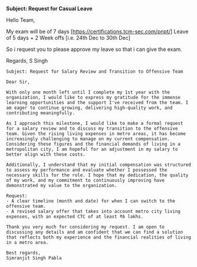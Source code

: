 
**Subject: Request for Casual Leave**

Hello Team,

My exam will be of 7 days [https://certifications.tcm-sec.com/pnpt/] 
Leave of 5 days + 2 Week offs [i.e. 24th Dec to 30th Dec]  

So i request you to please approve my leave so that i can give the exam.

Regards,
S Singh


```
Subject: Request for Salary Review and Transition to Offensive Team

Dear Sir,

With only one month left until I complete my 1st year with the organization, I would like to express my gratitude for the immense learning opportunities and the support I've received from the team. I am eager to continue growing, delivering high-quality work, and contributing meaningfully.

As I approach this milestone, I would like to make a formal request for a salary review and to discuss my transition to the offensive team. Given the rising living expenses in metro areas, it has become increasingly challenging to manage on my current compensation. Considering these figures and the financial demands of living in a metropolitan city, I am hopeful for an adjustment in my salary to better align with these costs.

Additionally, I understand that my initial compensation was structured to assess my performance and evaluate whether I possessed the necessary skills for the role. I hope that my dedication, the quality of my work, and my commitment to continuously improving have demonstrated my value to the organization.

Request:
- A clear timeline (month and date) for when I can switch to the offensive team.
- A revised salary offer that takes into account metro city living expenses, with an expected CTC of at least ₹6 lakhs.

Thank you very much for considering my request. I am open to discussing any details and am confident that we can find a solution that reflects both my experience and the financial realities of living in a metro area.

Best regards,  
Simranjit Singh Pabla
```